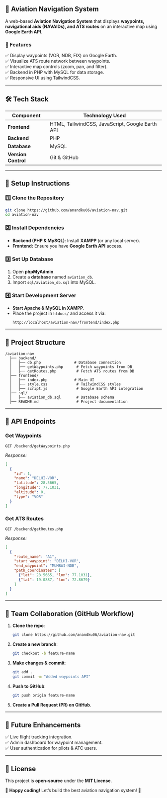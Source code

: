 ## **🛫 Aviation Navigation System**  
A web-based **Aviation Navigation System** that displays **waypoints, navigational aids (NAVAIDs), and ATS routes** on an interactive map using **Google Earth API**.  

### **📌 Features**
✅ Display waypoints (VOR, NDB, FIX) on Google Earth.  
✅ Visualize ATS route network between waypoints.  
✅ Interactive map controls (zoom, pan, and filter).  
✅ Backend in PHP with MySQL for data storage.  
✅ Responsive UI using TailwindCSS.  

---

## **🛠️ Tech Stack**
| Component    | Technology Used |
|-------------|----------------|
| **Frontend** | HTML, TailwindCSS, JavaScript, Google Earth API |
| **Backend**  | PHP |
| **Database** | MySQL |
| **Version Control** | Git & GitHub |

---

## **🚀 Setup Instructions**
### **1️⃣ Clone the Repository**
```sh
git clone https://github.com/anandku06/aviation-nav.git
cd aviation-nav
```

### **2️⃣ Install Dependencies**
- **Backend (PHP & MySQL)**: Install **XAMPP** (or any local server).  
- **Frontend:** Ensure you have **Google Earth API** access.  

### **3️⃣ Set Up Database**
1. Open **phpMyAdmin**.
2. Create a **database** named `aviation_db`.
3. Import `sql/aviation_db.sql` into MySQL.

### **4️⃣ Start Development Server**
- **Start Apache & MySQL in XAMPP**.
- Place the project in `htdocs/` and access it via:  
  ```
  http://localhost/aviation-nav/frontend/index.php
  ```

---

## **📂 Project Structure**
```
/aviation-nav
  ├── backend/
  │   ├── db.php               # Database connection
  │   ├── getWaypoints.php      # Fetch waypoints from DB
  │   ├── getRoutes.php         # Fetch ATS routes from DB
  ├── frontend/
  │   ├── index.php            # Main UI
  │   ├── style.css             # TailwindCSS styles
  │   ├── script.js             # Google Earth API integration
  ├── sql/
  │   ├── aviation_db.sql       # Database schema
  ├── README.md                 # Project documentation
```

---

## **🔗 API Endpoints**
### **Get Waypoints**
```http
GET /backend/getWaypoints.php
```
_Response:_
```json
[
  {
    "id": 1,
    "name": "DELHI-VOR",
    "latitude": 28.5665,
    "longitude": 77.1031,
    "altitude": 0,
    "type": "VOR"
  }
]
```

### **Get ATS Routes**
```http
GET /backend/getRoutes.php
```
_Response:_
```json
[
  {
    "route_name": "A1",
    "start_waypoint": "DELHI-VOR",
    "end_waypoint": "MUMBAI-NDB",
    "path_coordinates": [
      {"lat": 28.5665, "lon": 77.1031},
      {"lat": 19.0887, "lon": 72.8679}
    ]
  }
]
```

---

## **👥 Team Collaboration (GitHub Workflow)**
1. **Clone the repo**:
   ```sh
   git clone https://github.com/anandku06/aviation-nav.git
   ```
2. **Create a new branch**:
   ```sh
   git checkout -b feature-name
   ```
3. **Make changes & commit**:
   ```sh
   git add .
   git commit -m "Added waypoints API"
   ```
4. **Push to GitHub**:
   ```sh
   git push origin feature-name
   ```
5. **Create a Pull Request (PR) on GitHub**.

---

## **📌 Future Enhancements**
✅ Live flight tracking integration.  
✅ Admin dashboard for waypoint management.  
✅ User authentication for pilots & ATC users.  

---

## **📜 License**
This project is **open-source** under the **MIT License**.  

🚀 **Happy coding!** Let’s build the best aviation navigation system! 🛫
